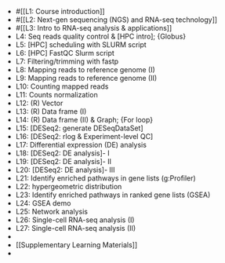 - #[[L1: Course introduction]]
- #[[L2: Next-gen sequencing (NGS) and RNA-seq technology]]
- #[[L3: Intro to RNA-seq analysis & applications]]
- L4: Seq reads quality control & [HPC intro]; {Globus}
- L5: [HPC] scheduling with SLURM script
- L6: [HPC] FastQC Slurm script
- L7: Filtering/trimming with fastp
- L8: Mapping reads to reference genome (I)
- L9: Mapping reads to reference genome (II)
- L10: Counting mapped reads
- L11: Counts normalization
- L12: (R) Vector
- L13: (R) Data frame (I)
- L14: (R) Data frame (II) & Graph; {For loop}
- L15: [DESeq2: generate DESeqDataSet]
- L16: [DESeq2: rlog & Experiment-level QC]
- L17: Differential expression (DE) analysis
- L18: [DESeq2: DE analysis]- I
- L19: [DESeq2: DE analysis]- II
- L20: [DESeq2: DE analysis]- III
- L21: Identify enriched pathways in gene lists (g:Profiler)
- L22: hypergeometric distribution
- L23: Identify enriched pathways in ranked gene lists
  (GSEA)
- L24: GSEA demo
- L25: Network analysis
- L26: Single-cell RNA-seq analysis (I)
- L27: Single-cell RNA-seq analysis (II)
-
- [[Supplementary Learning Materials]]
-